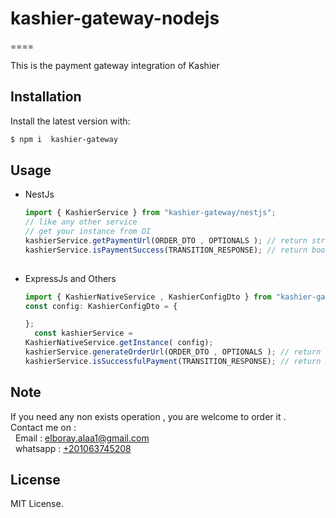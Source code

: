 # kashier-gateway-nodejs
====

This is the payment gateway integration of  Kashier


Installation
------------

Install the latest version with:

```bash
$ npm i  kashier-gateway
```

Usage
-----------
- NestJs
    ```ts
    import { KashierService } from "kashier-gateway/nestjs";
    // like any other service
   // get your instance from DI
    kashierService.getPaymentUrl(ORDER_DTO , OPTIONALS ); // return string (url to pay)
    kashierService.isPaymentSuccess(TRANSITION_RESPONSE); // return boolean
     
    ```
  
- ExpressJs and Others
    ```ts
    import { KashierNativeService , KashierConfigDto } from "kashier-gateway";
    const config: KashierConfigDto = {
  
    };
      const kashierService =
   KashierNativeService.getInstance( config);
   kashierService.generateOrderUrl(ORDER_DTO , OPTIONALS ); // return string (url to pay)
  kashierService.isSuccessfulPayment(TRANSITION_RESPONSE); // return boolean
    ```
Note
----
If you need any non exists operation , you are welcome to order it . <br>
Contact me on : <br>
&nbsp;&nbsp;Email : [elboray.alaa1@gmail.com](mailto:elboray.alaa1@gmail.com) <br>
&nbsp;&nbsp;whatsapp : [+201063745208](https://wa.me/201063745208)

License
-------
MIT License.
